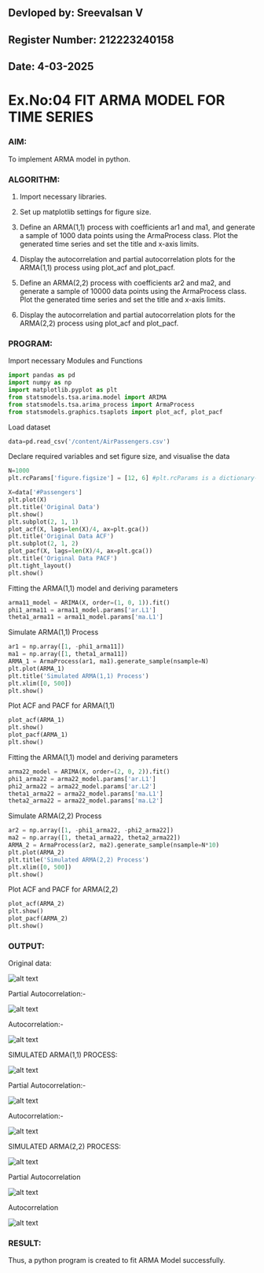 ## Devloped by: Sreevalsan V
## Register Number: 212223240158
## Date: 4-03-2025

# Ex.No:04           FIT ARMA MODEL FOR TIME SERIES

### AIM:
To implement ARMA model in python.

### ALGORITHM:
1. Import necessary libraries.

2. Set up matplotlib settings for figure size.

3. Define an ARMA(1,1) process with coefficients ar1 and ma1, and generate a sample of 1000
data points using the ArmaProcess class. Plot the generated time series and set the title and x-axis limits.

4. Display the autocorrelation and partial autocorrelation plots for the ARMA(1,1) process using plot_acf and plot_pacf.

5. Define an ARMA(2,2) process with coefficients ar2 and ma2, and generate a sample of 10000 data points using the ArmaProcess class. Plot the generated time series and set the title and x-axis limits.

6. Display the autocorrelation and partial autocorrelation plots for the ARMA(2,2) process using plot_acf and plot_pacf.


### PROGRAM:

Import necessary Modules and Functions
```py
import pandas as pd
import numpy as np
import matplotlib.pyplot as plt
from statsmodels.tsa.arima.model import ARIMA
from statsmodels.tsa.arima_process import ArmaProcess
from statsmodels.graphics.tsaplots import plot_acf, plot_pacf
```
Load dataset
```py
data=pd.read_csv('/content/AirPassengers.csv')
```
Declare required variables and set figure size, and visualise the data
```py
N=1000
plt.rcParams['figure.figsize'] = [12, 6] #plt.rcParams is a dictionary-like object in Matplotlib that stores global settings for plots. The "rc" in rcParams stands for runtime configuration. It allows you to customize default styles for figures, fonts, colors, sizes, and more.

X=data['#Passengers']
plt.plot(X)
plt.title('Original Data')
plt.show()
plt.subplot(2, 1, 1)
plot_acf(X, lags=len(X)/4, ax=plt.gca())
plt.title('Original Data ACF')
plt.subplot(2, 1, 2)
plot_pacf(X, lags=len(X)/4, ax=plt.gca())
plt.title('Original Data PACF')
plt.tight_layout()
plt.show()
```
Fitting the ARMA(1,1) model and deriving parameters
```py
arma11_model = ARIMA(X, order=(1, 0, 1)).fit()
phi1_arma11 = arma11_model.params['ar.L1']
theta1_arma11 = arma11_model.params['ma.L1']
```
Simulate ARMA(1,1) Process
```py
ar1 = np.array([1, -phi1_arma11])
ma1 = np.array([1, theta1_arma11])
ARMA_1 = ArmaProcess(ar1, ma1).generate_sample(nsample=N)
plt.plot(ARMA_1)
plt.title('Simulated ARMA(1,1) Process')
plt.xlim([0, 500])
plt.show()
```
Plot ACF and PACF for ARMA(1,1)
```py
plot_acf(ARMA_1)
plt.show()
plot_pacf(ARMA_1)
plt.show()
```
Fitting the ARMA(1,1) model and deriving parameters
```py
arma22_model = ARIMA(X, order=(2, 0, 2)).fit()
phi1_arma22 = arma22_model.params['ar.L1']
phi2_arma22 = arma22_model.params['ar.L2']
theta1_arma22 = arma22_model.params['ma.L1']
theta2_arma22 = arma22_model.params['ma.L2']
```
Simulate ARMA(2,2) Process
```py
ar2 = np.array([1, -phi1_arma22, -phi2_arma22])  
ma2 = np.array([1, theta1_arma22, theta2_arma22])  
ARMA_2 = ArmaProcess(ar2, ma2).generate_sample(nsample=N*10)
plt.plot(ARMA_2)
plt.title('Simulated ARMA(2,2) Process')
plt.xlim([0, 500])
plt.show()
```
Plot ACF and PACF for ARMA(2,2)
```py
plot_acf(ARMA_2)
plt.show()
plot_pacf(ARMA_2)
plt.show()

```

### OUTPUT:

Original data:

![alt text](image.png)

Partial Autocorrelation:-

![alt text](image-1.png)

Autocorrelation:-

![alt text](image-2.png)

SIMULATED ARMA(1,1) PROCESS:

![alt text](image-3.png)

Partial Autocorrelation:-

![alt text](image-5.png)

Autocorrelation:-

![alt text](image-4.png)


SIMULATED ARMA(2,2) PROCESS:

![alt text](image-6.png)

Partial Autocorrelation

![alt text](image-8.png)

Autocorrelation

![alt text](image-7.png)

### RESULT:

Thus, a python program is created to fit ARMA Model successfully.
